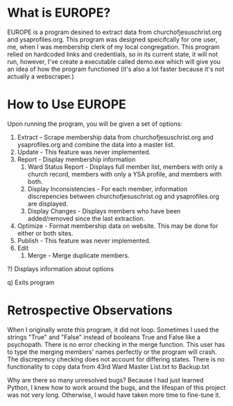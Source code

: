 # What is EUROPE?

EUROPE is a program desined to extract data from churchofjesuschrist.org and ysaprofiles.org. This program was designed speicifcally for one user, me, when I was membership clerk of my local congregation. This program relied on hardcoded links and credentials, so in its current state, it will not run, however, I've create a executable called demo.exe which will give you an idea of how the program functioned (it's also a lot faster because it's not actually a webscraper.)

# How to Use EUROPE

Upon running the program, you will be given a set of options:

1) Extract - Scrape membership data from churchofjesuschrist.org and ysaprofiles.org and combine the data into a master list.
2) Update - This feature was never implemented.
3) Report - Display membership information
    1) Ward Status Report - Displays full member list, members with only a church record, members with only a YSA profile, and members with both.
    2) Display Inconsistencies - For each member, information discrepencies between churchofjesuschrist.og and ysaprofiles.org are displayed.
    3) Display Changes - Displays members who have been added/removed since the last extraction.
4) Optimize - Format membership data on website. This may be done for either or both sites.
5) Publish - This feature was never implemented.
6) Edit
   1) Merge - Merge duplicate members.
    
?) Displays information about options

q) Exits program

# Retrospective Observations

When I originally wrote this program, it did not loop.
Sometimes I used the strings "True" and "False" instead of booleans True and False like a psychopath.
There is no error checking in the merge function. This user has to type the merging members' names perfectly or the program will crash.
The discrepency checking does not account for differing states.
There is no functionality to copy data from 43rd Ward Master List.txt to Backup.txt

Why are there so many unresolved bugs? Because I had just learned Python, I knew how to work around the bugs, and the lifespan of this project was not very long. Otherwise, I would have taken more time to fine-tune it.


